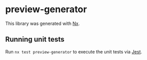 # preview-generator

This library was generated with [Nx](https://nx.dev).

## Running unit tests

Run `nx test preview-generator` to execute the unit tests via [Jest](https://jestjs.io).
